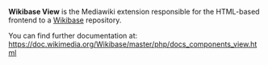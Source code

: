 **Wikibase View** is the Mediawiki extension responsible for the HTML-based frontend to a [Wikibase](http://wikiba.se/) repository.

You can find further documentation at: https://doc.wikimedia.org/Wikibase/master/php/docs_components_view.html

